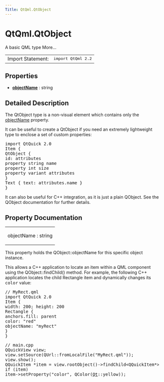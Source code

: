 ```yaml
---
Title: QtQml.QtObject
---
```


# QtQml.QtObject

<span class="subtitle"></span>
<!-- $$$QtObject-brief -->
<p>A basic QML type More...</p>
<!-- @@@QtObject -->
<table class="alignedsummary">
<tr><td class="memItemLeft rightAlign topAlign"> Import Statement:</td><td class="memItemRight bottomAlign"> </b><tt>import QtQml 2.2</tt></td></tr></table><ul>
</ul>
<h2>Properties</h2>
<ul>
<li class="fn"><b><b><a href="#objectName-prop">objectName</a></b></b> : string</li>
</ul>
<!-- $$$QtObject-description -->
<h2>Detailed Description</h2>
<p>The QtObject type is a non-visual element which contains only the <a href="#objectName-prop">objectName</a> property.</p>
<p>It can be useful to create a QtObject if you need an extremely lightweight type to enclose a set of custom properties:</p>
<pre class="qml">import QtQuick 2.0
<span class="type">Item</span> {
<span class="type">QtObject</span> {
<span class="name">id</span>: <span class="name">attributes</span>
property <span class="type">string</span> <span class="name">name</span>
property <span class="type">int</span> <span class="name">size</span>
property <span class="type">variant</span> <span class="name">attributes</span>
}
<span class="type">Text</span> { <span class="name">text</span>: <span class="name">attributes</span>.<span class="name">name</span> }
}</pre>
<p>It can also be useful for C++ integration, as it is just a plain QObject. See the QObject documentation for further details.</p>
<!-- @@@QtObject -->
<h2>Property Documentation</h2>
<!-- $$$objectName -->
<table class="qmlname"><tr valign="top"><td class="tblQmlPropNode"><p><span class="name">objectName</span> : <span class="type">string</span></p></td></tr></table><p>This property holds the QObject::objectName for this specific object instance.</p>
<p>This allows a C++ application to locate an item within a QML component using the QObject::findChild() method. For example, the following C++ application locates the child Rectangle item and dynamically changes its <tt>color</tt> value:</p>
<pre class="qml"><span class="comment">// MyRect.qml</span>
import QtQuick 2.0
<span class="type">Item</span> {
<span class="name">width</span>: <span class="number">200</span>; <span class="name">height</span>: <span class="number">200</span>
<span class="type">Rectangle</span> {
<span class="name">anchors</span>.fill: <span class="name">parent</span>
<span class="name">color</span>: <span class="string">&quot;red&quot;</span>
<span class="name">objectName</span>: <span class="string">&quot;myRect&quot;</span>
}
}</pre>
<pre class="cpp"><span class="comment">// main.cpp</span>
<span class="type">QQuickView</span> view;
view<span class="operator">.</span>setSource(<span class="type">QUrl</span><span class="operator">::</span>fromLocalFile(<span class="string">&quot;MyRect.qml&quot;</span>));
view<span class="operator">.</span>show();
<span class="type">QQuickItem</span> <span class="operator">*</span>item <span class="operator">=</span> view<span class="operator">.</span>rootObject()<span class="operator">-</span><span class="operator">&gt;</span>findChild<span class="operator">&lt;</span><span class="type">QQuickItem</span><span class="operator">*</span><span class="operator">&gt;</span>(<span class="string">&quot;myRect&quot;</span>);
<span class="keyword">if</span> (item)
item<span class="operator">-</span><span class="operator">&gt;</span>setProperty(<span class="string">&quot;color&quot;</span><span class="operator">,</span> <span class="type">QColor</span>(<span class="type"><a href="QtQml.Qt.md">Qt</a></span><span class="operator">::</span>yellow));</pre>
<!-- @@@objectName -->
<br/>
